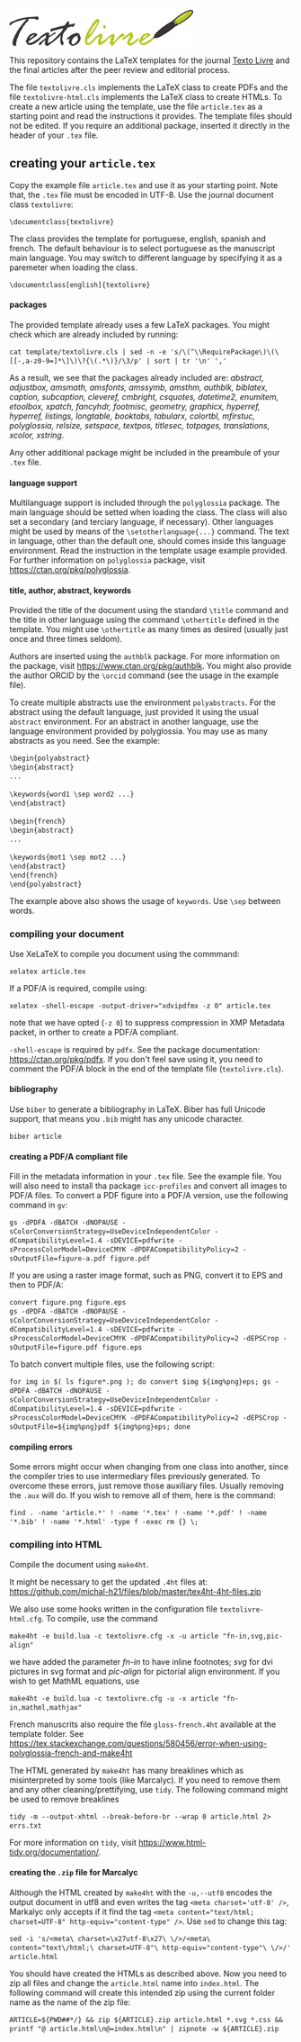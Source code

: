 ![TextoLivre](template/logo.png)

This repository contains the LaTeX templates for the journal [Texto Livre](https://periodicos.ufmg.br/index.php/textolivre/) and the final articles after the peer review and editorial process.

The file ```textolivre.cls``` implements the LaTeX class to create PDFs and the file ```textolivre-html.cls``` implements the LaTeX class to create HTMLs. To create a new article using the template, use the file ```article.tex``` as a starting point and read the instructions it provides. The template files should not be edited. If you require an additional package, inserted it directly in the header of your ```.tex``` file.

## creating your ```article.tex```
Copy the example file ```article.tex``` and use it as your starting point. Note that, the ```.tex``` file must be encoded in UTF-8. Use the journal document class ```textolivre```:
```
\documentclass{textolivre}
```
The class provides the template for portuguese, english, spanish and french. The default behaviour is to select portuguese as the manuscript main language. You may switch to different language by specifying it as a paremeter when loading the class. 
```
\documentclass[english]{textolivre}
```

#### packages 
The provided template already uses a few LaTeX packages. You might check which are already included by running:
``` 
cat template/textolivre.cls | sed -n -e 's/\(^\\RequirePackage\)\(\[[-,a-z0-9=]*\]\)\?{\(.*\)}/\3/p' | sort | tr '\n' ','
```
As a result, we see that the packages already included are: *abstract, adjustbox, amsmath, amsfonts, amssymb, amsthm, authblk, biblatex, caption, subcaption, cleveref, cmbright, csquotes, datetime2, enumitem, etoolbox, xpatch, fancyhdr, footmisc, geometry, graphicx, hyperref, hyperref, listings, longtable, booktabs, tabularx, colortbl, mfirstuc, polyglossia, relsize, setspace, textpos, titlesec, totpages, translations, xcolor, xstring*.

Any other additional package might be included in the preambule of your ```.tex``` file.

#### language support
Multilanguage support is included through the ```polyglossia``` package. The main language should be setted when loading the class. The class will also set a secondary (and terciary language, if necessary). Other languages might be used by means of the ```\setotherlanguage{...}``` command.  The text in language, other than the default one, should comes inside this language environment. Read the instruction in the template usage example provided. For further information on ```polyglossia``` package, visit https://ctan.org/pkg/polyglossia.

#### title, author, abstract, keywords
Provided the title of the document using the standard ```\title``` command and the title in other language using the command ```\othertitle``` defined in the template. You might use ```\othertitle``` as many times as desired (usually just once and three times seldom).

Authors are inserted using the ```authblk``` package. For more information on the package, visit https://www.ctan.org/pkg/authblk. You might also provide the author ORCID by the ```\orcid```  command (see the usage in the example file).

To create multiple abstracts use the environment ```polyabstracts```. For the abstract using the default language, just provided it using the usual ```abstract``` environment. For an abstract in another language, use the language environment provided by polyglossia. You may use as many abstracts as you need. See the example:

``` 
\begin{polyabstract}
\begin{abstract}
...

\keywords{word1 \sep word2 ...}
\end{abstract}

\begin{french}
\begin{abstract}
...

\keywords{mot1 \sep mot2 ...}
\end{abstract}
\end{french}
\end{polyabstract}
```

The example above also shows the usage of ```keywords```. Use ```\sep``` between words.

### compiling your document
Use XeLaTeX to compile you document using the commmand:  
```
xelatex article.tex
```
If a PDF/A is required, compile using:

```
xelatex -shell-escape -output-driver="xdvipdfmx -z 0" article.tex
```
note that we have opted (```-z 0```) to suppress compression in XMP Metadata packet, in orther to create a PDF/A compliant.

```-shell-escape``` is required by ```pdfx```. See the package documentation: https://ctan.org/pkg/pdfx. If you don't feel save using it, you need to comment the PDF/A block in the end of the template file (```textolivre.cls```).

#### bibliography
Use ```biber``` to generate a bibliography in LaTeX. Biber has full Unicode support, that means you ```.bib``` might has any unicode character.
```
biber article
```

#### creating a PDF/A compliant file
Fill in the metadata information in your ```.tex``` file. See the example file.
You will also need to install tha package ```icc-profiles``` and convert all images to PDF/A files.
To convert a PDF figure into a PDF/A version, use the following command in ```gv```:
```
gs -dPDFA -dBATCH -dNOPAUSE -sColorConversionStrategy=UseDeviceIndependentColor -dCompatibilityLevel=1.4 -sDEVICE=pdfwrite -sProcessColorModel=DeviceCMYK -dPDFACompatibilityPolicy=2 -sOutputFile=figure-a.pdf figure.pdf
```
If you are using a raster image format, such as PNG, convert it to EPS and then to PDF/A:
```
convert figure.png figure.eps
gs -dPDFA -dBATCH -dNOPAUSE -sColorConversionStrategy=UseDeviceIndependentColor -dCompatibilityLevel=1.4 -sDEVICE=pdfwrite -sProcessColorModel=DeviceCMYK -dPDFACompatibilityPolicy=2 -dEPSCrop -sOutputFile=figure.pdf figure.eps
```
To batch convert multiple files, use the following script:
```
for img in $( ls figure*.png ); do convert $img ${img%png}eps; gs -dPDFA -dBATCH -dNOPAUSE -sColorConversionStrategy=UseDeviceIndependentColor -dCompatibilityLevel=1.4 -sDEVICE=pdfwrite -sProcessColorModel=DeviceCMYK -dPDFACompatibilityPolicy=2 -dEPSCrop -sOutputFile=${img%png}pdf ${img%png}eps; done
```

#### compiling errors
Some errors might occur when changing from one class into another, since the compiler tries to use intermediary files previously generated. To overcome these errors, just remove those auxiliary files. Usually removing the ```.aux``` will do. If you wish to remove all of them, here is the command:
```
find . -name 'article.*' ! -name '*.tex' ! -name '*.pdf' ! -name '*.bib' ! -name '*.html' -type f -exec rm {} \;
```

### compiling into HTML
Compile the document using ```make4ht```. 

It might be necessary to get the updated ```.4ht``` files at: https://github.com/michal-h21/files/blob/master/tex4ht-4ht-files.zip

We also use some hooks written in the configuration file ```textolivre-html.cfg```. To compile, use the command
```
make4ht -e build.lua -c textolivre.cfg -x -u article "fn-in,svg,pic-align"
```
we have added the parameter *fn-in* to have inline footnotes; *svg* for dvi pictures in svg format and *pic-align* for pictorial align environment.
If you wish to get MathML equations, use
```
make4ht -e build.lua -c textolivre.cfg -u -x article "fn-in,mathml,mathjax"
```
French manuscrits also require the file ```gloss-french.4ht``` available at the template folder. See https://tex.stackexchange.com/questions/580456/error-when-using-polyglossia-french-and-make4ht

The HTML generated by ```make4ht``` has many breaklines which as misinterpreted by some tools (like Marcalyc). If you need to remove them and any other cleaning/prettifying, use ```tidy```. The following command might be used to remove breaklines 
```
tidy -m --output-xhtml --break-before-br --wrap 0 article.html 2> errs.txt
```
For more information on ```tidy```, visit https://www.html-tidy.org/documentation/.

#### creating the ```.zip``` file for Marcalyc
Although the HTML created by ```make4ht``` with the ```-u,--utf8``` encodes the output document in utf8 and even writes the tag ```<meta charset='utf-8' />```, Markalyc only accepts if it find the tag ```<meta content="text/html; charset=UTF-8" http-equiv="content-type" />```. Use ```sed``` to change this tag:
```
sed -i 's/<meta\ charset=\x27utf-8\x27\ \/>/<meta\ content="text\/html;\ charset=UTF-8"\ http-equiv="content-type"\ \/>/' article.html
```

You should have created the HTMLs as described above. Now you need to zip all files and change the ```article.html``` name into ```index.html```.
The following command will create this intended zip using the current folder name as the name of the zip file:
```
ARTICLE=${PWD##*/} && zip ${ARTICLE}.zip article.html *.svg *.css && printf "@ article.html\n@=index.html\n" | zipnote -w ${ARTICLE}.zip
```
